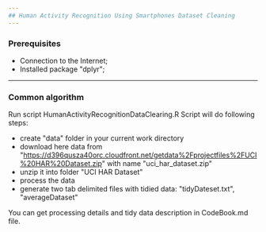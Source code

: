 ```yaml
---
## Human Activity Recognition Using Smartphones Dataset Cleaning
---
```

### Prerequisites
+ Connection to the Internet;
+ Installed package "dplyr";
---
### Common algorithm
Run script HumanActivityRecognitionDataClearing.R
Script will do following steps:
+ create "data" folder in your current work directory
+ download here data from "https://d396qusza40orc.cloudfront.net/getdata%2Fprojectfiles%2FUCI%20HAR%20Dataset.zip" with name "uci_har_dataset.zip"
+ unzip it into folder "UCI HAR Dataset"
+ process the data
+ generate two tab delimited files with tidied data: "tidyDateset.txt", "averageDataset"

You can get processing details and tidy data description in CodeBook.md file.
